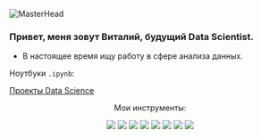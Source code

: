 ![MasterHead](https://mir-s3-cdn-cf.behance.net/project_modules/max_1200/942fdf48222763.5891fd792ead0.gif)

### Привет, меня зовут Виталий, будущий Data Scientist.
- В настоящее время ищу работу в сфере анализа данных.
<!--
**korobovv59/korobovv59** is a ✨ _special_ ✨ repository because its `README.md` (this file) appears on your GitHub profile.

Here are some ideas to get you started:

- 🔭 I’m currently working on ...
- 🌱 I’m currently learning ...
- 👯 I’m looking to collaborate on ...
- 🤔 I’m looking for help with ...
- 💬 Ask me about ...
- 📫 How to reach me: ...
- 😄 Pronouns: ...
- ⚡ Fun fact: ...
-->
Ноутбуки `.ipynb`:

[Проекты Data Science](https://github.com/korobovv59/data_science_projects) 

<p align="center"> 
  Мои инструменты:
</p>

<p align="center">
  <img src="https://img.shields.io/badge/python-3670A0?style=for-the-badge&logo=python&logoColor=ffdd54" />
  <img src="https://img.shields.io/badge/postgres-%23316192.svg?style=for-the-badge&logo=postgresql&logoColor=white" />
  <img src="https://img.shields.io/badge/numpy-%23013243.svg?style=for-the-badge&logo=numpy&logoColor=white" />
  <img src="https://img.shields.io/badge/Seaborn-4F9DA3?logo=pydata&logoColor=white&style=for-the-badge" />
  <img src="https://img.shields.io/badge/pandas-%23150458.svg?style=for-the-badge&logo=pandas&logoColor=white" />
  <img src="https://img.shields.io/badge/Matplotlib-A94F01?logo=Matplotlib&logoColor=white&style=for-the-badge" />
  <img src="https://img.shields.io/badge/scikit--learn-%23F7931E.svg?style=for-the-badge&logo=scikit-learn&logoColor=white" />
  <img src="https://img.shields.io/badge/anaconda-green?logo=Anaconda&logoColor=white&style=for-the-badge" />
</p>
